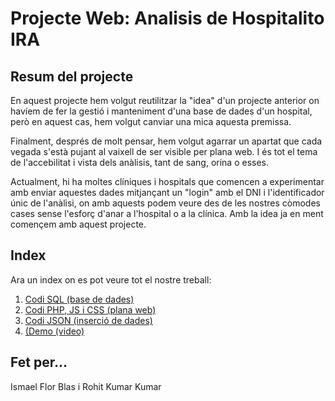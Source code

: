 # Projecte Web: Analisis de Hospitalito IRA

## Resum del projecte

En aquest projecte hem volgut reutilitzar la "idea" d'un projecte anterior on havíem de fer la gestió i manteniment d'una base de dades d'un hospital, però en aquest cas, hem volgut canviar una mica aquesta premissa.

Finalment, després de molt pensar, hem volgut agarrar un apartat que cada vegada s'està pujant al vaixell de ser visible per plana web. I és tot el tema de l'accebilitat i vista dels anàlisis, tant de sang, orina o esses.

Actualment, hi ha moltes clíniques i hospitals que comencen a experimentar amb enviar aquestes dades mitjançant un "login" amb el DNI i l'identificador únic de l'anàlisi, on amb aquests podem veure des de les nostres còmodes cases sense l'esforç d'anar a l'hospital o a la clínica. Amb la idea ja en ment començem amb aquest projecte.

## Index

Ara un index on es pot veure tot el nostre treball:

1. [Codi SQL (base de dades)](<Codi SQL>)
2. [Codi PHP, JS i CSS (plana web)](<Codi PHP, JS i CSS>)
3. [Codi JSON (inserció de dades)](<Codi JSON>)
4. [(Demo (video)](<Demo>)

## Fet per...

Ismael Flor Blas i Rohit Kumar Kumar
